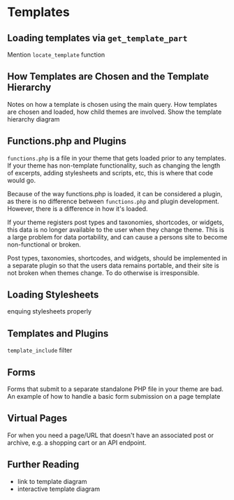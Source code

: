 # Templates

## Loading templates via `get_template_part`

Mention `locate_template` function


## How Templates are Chosen and the Template Hierarchy

Notes on how a template is chosen using the main query. How templates are chosen and loaded, how child themes are involved. Show the template hierarchy diagram

## Functions.php and Plugins

`functions.php` is a file in your theme that gets loaded prior to any templates. If your theme has non-template functionality, such as changing the length of excerpts, adding stylesheets and scripts, etc, this is where that code would go.

Because of the way functions.php is loaded, it can be considered a plugin, as there is no difference between `functions.php` and plugin development. However, there is a difference in how it's loaded.

If your theme registers post types and taxonomies, shortcodes, or widgets, this data is no longer available to the user when they change theme. This is a large problem for data portability, and can cause a persons site to become non-functional or broken.

Post types, taxonomies, shortcodes, and widgets, should be implemented in a separate plugin so that the users data remains portable, and their site is not broken when themes change. To do otherwise is irresponsible.

## Loading Stylesheets

enquing stylesheets properly

## Templates and Plugins

`template_include` filter

## Forms

Forms that submit to a separate standalone PHP file in your theme are bad. An example of how to handle a basic form submission on a page template

## Virtual Pages

For when you need a page/URL that doesn't have an associated post or archive, e.g. a shopping cart or an API endpoint.

## Further Reading

 - link to template diagram
 - interactive template diagram

